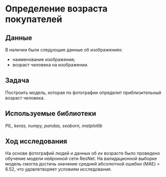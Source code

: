 # Определение возраста покупателей

## Данные

В наличии были следующие данные об изображениях:
- наименование изображения;
- возраст человека на изображении.

## Задача

Построить модель, которая по фотографии определит приблизительный возраст человека.

## Используемые библиотеки
*PIL, keras, numpy, pandas, seaborn, matplotlib*

## Ход исследования

На основе фотографий людей и данных об их возрасте было проведено обучение модели нейронной сети ResNet. На валидационной выборке модель смогла достичь значение средней абсолютной ошибки (MAE) = 6.52, что удовлетворяет условиям исследования.
